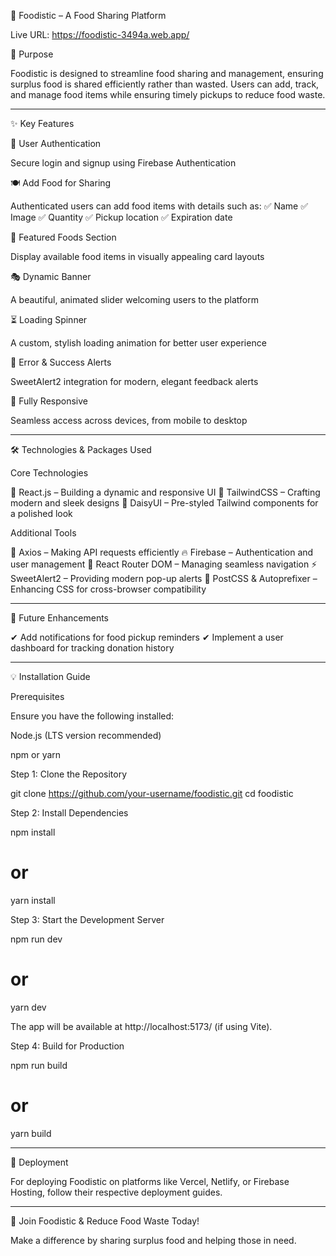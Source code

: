 🥗 Foodistic – A Food Sharing Platform

Live URL: https://foodistic-3494a.web.app/

📜 Purpose

Foodistic is designed to streamline food sharing and management, ensuring surplus food is shared efficiently rather than wasted. Users can add, track, and manage food items while ensuring timely pickups to reduce food waste.


---

✨ Key Features

🔐 User Authentication

Secure login and signup using Firebase Authentication


🍽️ Add Food for Sharing

Authenticated users can add food items with details such as:
✅ Name
✅ Image
✅ Quantity
✅ Pickup location
✅ Expiration date


🍲 Featured Foods Section

Display available food items in visually appealing card layouts


🎭 Dynamic Banner

A beautiful, animated slider welcoming users to the platform


⏳ Loading Spinner

A custom, stylish loading animation for better user experience


🚨 Error & Success Alerts

SweetAlert2 integration for modern, elegant feedback alerts


📱 Fully Responsive

Seamless access across devices, from mobile to desktop



---

🛠 Technologies & Packages Used

Core Technologies

🚀 React.js – Building a dynamic and responsive UI
💨 TailwindCSS – Crafting modern and sleek designs
🎨 DaisyUI – Pre-styled Tailwind components for a polished look

Additional Tools

📡 Axios – Making API requests efficiently
🔥 Firebase – Authentication and user management
🔄 React Router DOM – Managing seamless navigation
⚡ SweetAlert2 – Providing modern pop-up alerts
🎨 PostCSS & Autoprefixer – Enhancing CSS for cross-browser compatibility


---

🚀 Future Enhancements

✔ Add notifications for food pickup reminders
✔ Implement a user dashboard for tracking donation history


---

💡 Installation Guide

Prerequisites

Ensure you have the following installed:

Node.js (LTS version recommended)

npm or yarn


Step 1: Clone the Repository

git clone https://github.com/your-username/foodistic.git
cd foodistic

Step 2: Install Dependencies

npm install
# or
yarn install

Step 3: Start the Development Server

npm run dev
# or
yarn dev

The app will be available at http://localhost:5173/ (if using Vite).


Step 4: Build for Production

npm run build
# or
yarn build


---

🚀 Deployment

For deploying Foodistic on platforms like Vercel, Netlify, or Firebase Hosting, follow their respective deployment guides.


---

🥗 Join Foodistic & Reduce Food Waste Today!

Make a difference by sharing surplus food and helping those in need.
